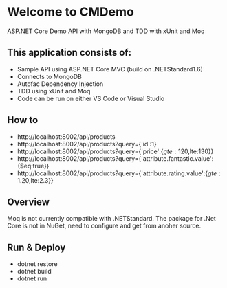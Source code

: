 # Welcome to CMDemo

ASP.NET Core Demo API with MongoDB and TDD with xUnit and Moq

## This application consists of:

* Sample API using ASP.NET Core MVC (build on .NETStandard1.6)
* Connects to MongoDB
* Autofac Dependency Injection
* TDD using xUnit and Moq
* Code can be run on either VS Code or Visual Studio

## How to

* http://localhost:8002/api/products
* http://localhost:8002/api/products?query={'id':1}
* http://localhost:8002/api/products?query={'price':{$gte:120,$lte:130}}
* http://localhost:8002/api/products?query={'attribute.fantastic.value':{$eq:true}}
* http://localhost:8002/api/products?query={'attribute.rating.value':{$gte:1.20,$lte:2.3}}

## Overview

Moq is not currently compatible with .NETStandard. The package for .Net Core is not in NuGet, need to configure and get from anoher source. 

## Run & Deploy

* dotnet restore
* dotnet build
* dotnet run
